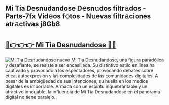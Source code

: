 ## Mi Tia Desnudandose D𝚎sn𝚞dos filtr𝚊dos - Parts-7fx Vid𝚎os f𝚘tos - N𝚞evas filtr𝚊ciones atr𝚊ctivas j8Gb8

# <h2><a href="http://mbaacua.tromn.icu/?c=Mi+Tia+Desnudandose">🔗👉👉👉 Mi Tia Desnudandose 🔗🔗</a></h2>

[![Mi Tia Desnudandose nuevo](https://i.imgur.com/pEAQMta.gif)](http://mbaacua.tromn.icu/?c=Mi+Tia+Desnudandose)
Mi Tia Desnudandose, una figura paradójica y desafiante, se resiste a ser encasillada. Su distintivo estilo en línea ha cautivado y provocado a los espectadores, provocando debates sobre ética, autoexpresión y las complejidades de las comunidades digitales. A pesar de la ambigüedad de sus intenciones, su huella en los medios digitales es imborrable. Armada con un espíritu inquebrantable y un atractivo innegable, la influencia de Mi Tia Desnudandose en el panorama digital no tiene paralelo.
